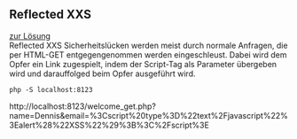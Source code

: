 ## Reflected XXS
[zur Lösung](solution/readme.md)  
Reflected XXS Sicherheitslücken werden meist durch normale Anfragen, die per HTML-GET entgegengenommen werden eingeschleust. Dabei wird dem Opfer ein Link zugespielt, indem der Script-Tag als Parameter übergeben wird und darauffolged beim Opfer ausgeführt wird. 

```shell
php -S localhost:8123
```

http://localhost:8123/welcome_get.php?name=Dennis&email=%3Cscript%20type%3D%22text%2Fjavascript%22%3Ealert%28%22XSS%22%29%3B%3C%2Fscript%3E
